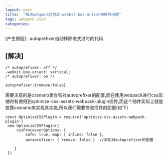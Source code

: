 ```yaml
---
layout: post
title:  "解决webpack打包后-webkit-box-orient被移除问题"
tags: webpack css3
categories:
---
```


[产生原因] : autoprefixer自动移除老式过时的代码

## [解决]
``` 方法一: 添加注释关闭autoprefixer,但是若果有清除注释的插件,请将该插件设为false,否则不生效
/* autoprefixer: off */
-webkit-box-orient: vertical;
/* autoprefixer: on */
```

```方法二:将autoprefixer设置为false,或者只是将移除功能关闭
autoprefixer:{remove:false}

```
需要注意的是cssnano里会有对autoprefixer的配置,而在使用webpack进行css压缩时有使用到optimize-css-assets-webpack-plugin插件,而这个插件实际上就是依靠cssnano来实现其功能,所以我们需要修改插件的配置(如下)
```
const OptimizeCSSPlugin = require('optimize-css-assets-webpack-plugin')
 new OptimizeCSSPlugin({
     cssProcessorOptions: {
         safe: true, map: { inline: false },
         autoprefixer: { remove: false }  //添加对autoprefixer的配置

    }
 })
 ```
